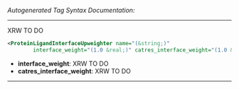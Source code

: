 _Autogenerated Tag Syntax Documentation:_

---
XRW TO DO

```xml
<ProteinLigandInterfaceUpweighter name="(&string;)"
        interface_weight="(1.0 &real;)" catres_interface_weight="(1.0 &real;)" />
```

-   **interface_weight**: XRW TO DO
-   **catres_interface_weight**: XRW TO DO

---

